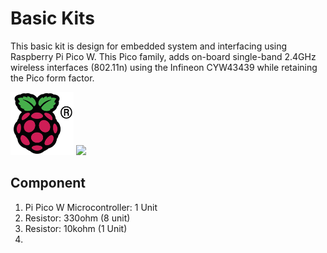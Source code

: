 # Basic Kits
This basic kit is design for embedded system and interfacing using Raspberry Pi Pico W. This Pico family, adds on-board single-band 2.4GHz wireless interfaces (802.11n) using the Infineon CYW43439 while retaining the Pico form factor.

<img src= "https://github.com/mymadi/FKTE-Cytron/blob/main/Basic_Kits/images/COLOUR-Raspberry-Pi-Symbol-Registered.png" width="101" height="101" alt="Raspberry Pi Logo">
<img src= "https://norasmadi.unimap.edu.my/images/pipico.png width="100" height="116"">
<br>

## Component
1. Pi Pico W Microcontroller: 1 Unit
2. Resistor: 330ohm (8 unit)
2. Resistor: 10kohm (1 Unit)
3. 
